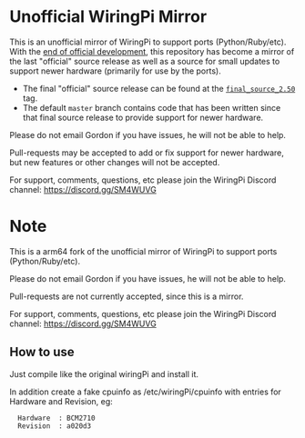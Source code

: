 Unofficial WiringPi Mirror
==========================

This is an unofficial mirror of WiringPi to support ports (Python/Ruby/etc).  With the
[end of official development](http://wiringpi.com/wiringpi-deprecated/), this repository
has become a mirror of the last "official" source release as well as a source for small
updates to support newer hardware (primarily for use by the ports).

  * The final "official" source release can be found at the
    [`final_source_2.50`](https://github.com/WiringPi/WiringPi/tree/final_official_2.50) tag.
  * The default `master` branch contains code that has been written since that final source
    release to provide support for newer hardware.

Please do not email Gordon if you have issues, he will not be able to help.

Pull-requests may be accepted to add or fix support for newer hardware, but new features or
other changes will not be accepted.

For support, comments, questions, etc please join the WiringPi Discord channel: https://discord.gg/SM4WUVG

# Note
This is a arm64 fork of the unofficial mirror of WiringPi to support ports (Python/Ruby/etc).

Please do not email Gordon if you have issues, he will not be able to help.

Pull-requests are not currently accepted, since this is a mirror.

For support, comments, questions, etc please join the WiringPi Discord channel: https://discord.gg/SM4WUVG

## How to use

Just compile like the original wiringPi and install it.

In addition create a fake cpuinfo as /etc/wiringPi/cpuinfo with entries for Hardware and Revision, eg:
```
  Hardware	: BCM2710
  Revision 	: a020d3
```

